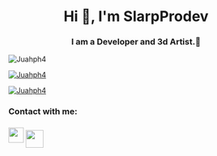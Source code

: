 <h1 align="center">Hi 👋, I'm SlarpProdev</h1>
<h3 align="center">I am a Developer and 3d Artist.🔅</h3>

<p align="left"> <img src="https://komarev.com/ghpvc/?username=Juahph4&label=Profile%20views&color=0e75b6&style=flat" alt="Juahph4" /> </p>

<p align="left"> <a href="https://github.com/ryo-ma/github-profile-trophy"><img src="https://github-profile-trophy.vercel.app/?username=Juahph4" alt="Juahph4" /></a> </p>

<p align="left"> <a href="https://twitter.com/Slarpprodev" target="blank"><img src="https://img.shields.io/twitter/follow/Slarpprodev?logo=twitter&style=for-the-badge" alt="Juahph4" /></a> </p>


<h3 align="left">Contact with me:</h3>

<a href="mailto:juahph4@gmail.com"><img style="width: 30px;" src="https://logodownload.org/wp-content/uploads/2018/03/gmail-logo-4-1.png"/></a>
<a href="https://t.me/Slarpprodev"><img style="position:relative; top:10; width: 35px;" src="https://logodownload.org/wp-content/uploads/2017/11/telegram-logo-0-1.png"></a>
